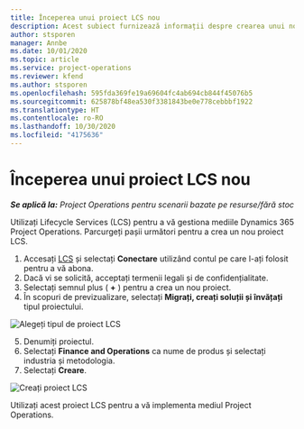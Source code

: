 ```yaml
---
title: Începerea unui proiect LCS nou
description: Acest subiect furnizează informații despre crearea unui nou proiect în LCS pentru mediul dvs. Project Operations.
author: stsporen
manager: Annbe
ms.date: 10/01/2020
ms.topic: article
ms.service: project-operations
ms.reviewer: kfend
ms.author: stsporen
ms.openlocfilehash: 595fda369fe19a69604fc4ab694cb844f45076b5
ms.sourcegitcommit: 625878bf48ea530f3381843be0e778cebbbf1922
ms.translationtype: HT
ms.contentlocale: ro-RO
ms.lasthandoff: 10/30/2020
ms.locfileid: "4175636"
---
```

# <a name="start-a-new-lcs-project"></a>Începerea unui proiect LCS nou

_**Se aplică la:** Project Operations pentru scenarii bazate pe resurse/fără stoc_

Utilizați Lifecycle Services (LCS) pentru a vă gestiona mediile Dynamics 365 Project Operations. Parcurgeți pașii următori pentru a crea un nou proiect LCS.

1. Accesați [LCS](https://lcs.dynamics.com/Logon/Index) și selectați **Conectare** utilizând contul pe care l-ați folosit pentru a vă abona.
2. Dacă vi se solicită, acceptați termenii legali și de confidențialitate.
3. Selectați semnul plus ( **+** ) pentru a crea un nou proiect.
4. În scopuri de previzualizare, selectați **Migrați, creați soluții și învățați** tipul proiectului.

  ![Alegeți tipul de proiect LCS](./media/create-lcs-1.png)

5. Denumiți proiectul. 
6. Selectați **Finance and Operations** ca nume de produs și selectați industria și metodologia. 
7. Selectați **Creare**.

![Creați proiect LCS](./media/create-lcs-2.png)

Utilizați acest proiect LCS pentru a vă implementa mediul Project Operations.

